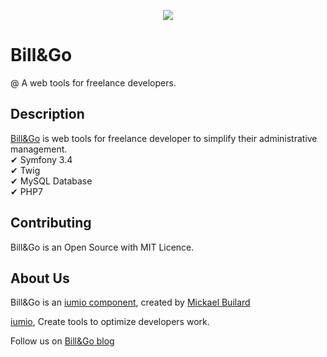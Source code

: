 <p align="center"><a href="http://billandgo.fr" target="_blank">
    <img src="https://framework.iumio.com/images/bill&go-horizontal.png">
</a></p>

Bill&Go
==================================

@ A web tools for freelance developers.


Description
------------

[Bill&Go][1] is web tools for freelance developer to simplify their administrative management.  
✔ Symfony 3.4  \
✔ Twig  \
✔ MySQL Database  \
✔ PHP7 

Contributing
------------

Bill&Go is an Open Source with MIT Licence.

About Us
--------

Bill&Go is an [iumio component][5], created by [Mickael Builard][4]

[iumio][5], Create tools to optimize developers work.

Follow us on [Bill&Go blog][6]

[1]: http://billandgo.fr
[4]: https://www.linkedin.com/in/mbuliard/
[5]: https://iumio.com
[6]: http://blog.billandgo.fr

